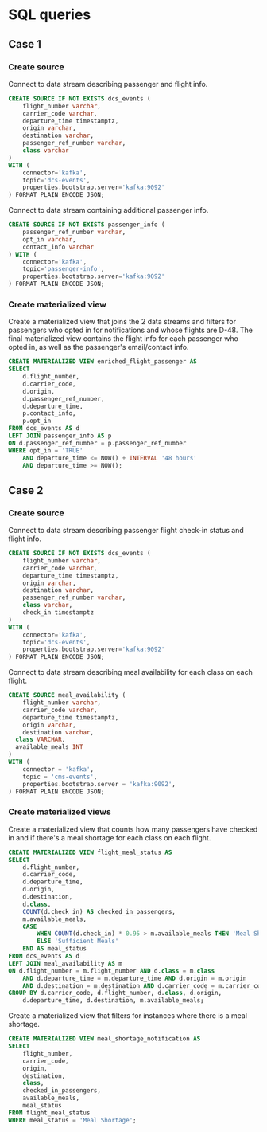 # SQL queries

## Case 1

### Create source

Connect to data stream describing passenger and flight info.

```sql
CREATE SOURCE IF NOT EXISTS dcs_events (
	flight_number varchar,
	carrier_code varchar,
	departure_time timestamptz,
	origin varchar,
	destination varchar,
	passenger_ref_number varchar, 
	class varchar
)
WITH (
	connector='kafka',
	topic='dcs-events',
	properties.bootstrap.server='kafka:9092'
) FORMAT PLAIN ENCODE JSON;
```
Connect to data stream containing additional passenger info.

```sql
CREATE SOURCE IF NOT EXISTS passenger_info (
	passenger_ref_number varchar, 
	opt_in varchar,
	contact_info varchar
) WITH (
	connector='kafka',
	topic='passenger-info',
	properties.bootstrap.server='kafka:9092'
) FORMAT PLAIN ENCODE JSON;
```

### Create materialized view

Create a materialized view that joins the 2 data streams and filters for passengers who opted in for notifications and whose flights are D-48. The final materialized view contains the flight info for each passenger who opted in, as well as the passenger's email/contact info.

```sql
CREATE MATERIALIZED VIEW enriched_flight_passenger AS
SELECT
    d.flight_number,
    d.carrier_code,
    d.origin,
    d.passenger_ref_number,
    d.departure_time,
    p.contact_info,
    p.opt_in
FROM dcs_events AS d
LEFT JOIN passenger_info AS p
ON d.passenger_ref_number = p.passenger_ref_number
WHERE opt_in = 'TRUE'
	AND departure_time <= NOW() + INTERVAL '48 hours' 
	AND departure_time >= NOW();
```

## Case 2

### Create source

Connect to data stream describing passenger flight check-in status and flight info.

```sql
CREATE SOURCE IF NOT EXISTS dcs_events (
	flight_number varchar,
	carrier_code varchar,
	departure_time timestamptz,
	origin varchar,
	destination varchar,
	passenger_ref_number varchar, 
	class varchar,
	check_in timestamptz
)
WITH (
	connector='kafka',
	topic='dcs-events',
	properties.bootstrap.server='kafka:9092'
) FORMAT PLAIN ENCODE JSON;
```
Connect to data stream describing meal availability for each class on each flight. 

```sql
CREATE SOURCE meal_availability (
	flight_number varchar,
	carrier_code varchar,
	departure_time timestamptz,
	origin varchar,
	destination varchar,
  class VARCHAR,
  available_meals INT
)
WITH (
    connector = 'kafka',
    topic = 'cms-events',
    properties.bootstrap.server = 'kafka:9092',
) FORMAT PLAIN ENCODE JSON;
```

### Create materialized views

Create a materialized view that counts how many passengers have checked in and if there's a meal shortage for each class on each flight. 

```sql
CREATE MATERIALIZED VIEW flight_meal_status AS
SELECT
    d.flight_number,
    d.carrier_code,
    d.departure_time,
    d.origin,
    d.destination,
    d.class,
    COUNT(d.check_in) AS checked_in_passengers,
    m.available_meals,
    CASE
        WHEN COUNT(d.check_in) * 0.95 > m.available_meals THEN 'Meal Shortage'
        ELSE 'Sufficient Meals'
    END AS meal_status
FROM dcs_events AS d
LEFT JOIN meal_availability AS m
ON d.flight_number = m.flight_number AND d.class = m.class 
	AND d.departure_time = m.departure_time AND d.origin = m.origin
	AND d.destination = m.destination AND d.carrier_code = m.carrier_code
GROUP BY d.carrier_code, d.flight_number, d.class, d.origin, 
	d.departure_time, d.destination, m.available_meals;
```
Create a materialized view that filters for instances where there is a meal shortage.

```sql
CREATE MATERIALIZED VIEW meal_shortage_notification AS
SELECT
    flight_number,
    carrier_code,
    origin,
    destination,
    class,
    checked_in_passengers,
    available_meals,
    meal_status
FROM flight_meal_status
WHERE meal_status = 'Meal Shortage';
```
